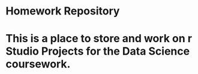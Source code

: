 # Homework Repository
# This is a place to store and work on r Studio Projects for the Data Science coursework. 